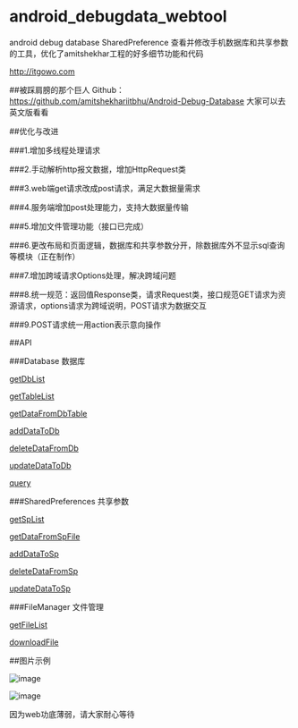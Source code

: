 # android_debugdata_webtool
android debug database SharedPreference 查看并修改手机数据库和共享参数的工具，优化了amitshekhar工程的好多细节功能和代码

http://itgowo.com

##被踩肩膀的那个巨人 Github：https://github.com/amitshekhariitbhu/Android-Debug-Database
大家可以去英文版看看


##优化与改进

###1.增加多线程处理请求

###2.手动解析http报文数据，增加HttpRequest类

###3.web端get请求改成post请求，满足大数据量需求

###4.服务端增加post处理能力，支持大数据量传输

###5.增加文件管理功能（接口已完成）

###6.更改布局和页面逻辑，数据库和共享参数分开，除数据库外不显示sql查询等模块（正在制作）

###7.增加跨域请求Options处理，解决跨域问题

###8.统一规范：返回值Response类，请求Request类，接口规范GET请求为资源请求，options请求为跨域说明，POST请求为数据交互

###9.POST请求统一用action表示意向操作


##API

###Database 数据库

[getDbList](/API/getDbList.md)

[getTableList](/API/getTableList.md)

[getDataFromDbTable](/API/getDataFromDbTable.md)

[addDataToDb](/API/addDataToDb.md)

[deleteDataFromDb](/API/deleteDataFromDb.md)

[updateDataToDb](/API/updateDataToDb.md)

[query](/API/query.md)


###SharedPreferences 共享参数

[getSpList](/API/getSpList.md)

[getDataFromSpFile](/API/getDataFromSpFile.md)

[addDataToSp](/API/addDataToSp.md)

[deleteDataFromSp](/API/deleteDataFromSp.md)

[updateDataToSp](/API/updateDataToSp.md)


###FileManager 文件管理

[getFileList](/API/getFileList.md)

[downloadFile](/API/downloadFile.md)



##图片示例

![ image](https://github.com/hnsugar/android-debugdata-webtool/blob/master/img1.png)

![ image](https://github.com/hnsugar/android-debugdata-webtool/blob/master/img2.png)

因为web功底薄弱，请大家耐心等待
